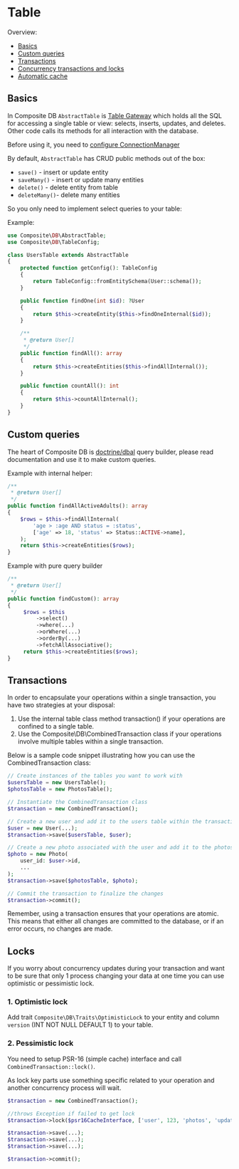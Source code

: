 # Table

Overview:
* [Basics](#basics)
* [Custom queries](#custom-queries)
* [Transactions](#transactions)
* [Concurrency transactions and locks](#locks)
* [Automatic cache](cache.md)

## Basics

In Composite DB `AbstractTable` is [Table Gateway](https://www.martinfowler.com/eaaCatalog/tableDataGateway.html) which
holds all the SQL for accessing a single table or view: selects, inserts, updates, and deletes. Other code calls its 
methods for all interaction with the database.

Before using it, you need to [configure ConnectionManager](configuration.md#configure-connectionmanager)

By default, `AbstractTable` has CRUD public methods out of the box:
* `save()` - insert or update entity
* `saveMany()` - insert or update many entities
* `delete()` - delete entity from table
* `deleteMany()`- delete many entities

So you only need to implement select queries to your table:

Example:

```php
use Composite\DB\AbstractTable;
use Composite\DB\TableConfig;

class UsersTable extends AbstractTable
{
    protected function getConfig(): TableConfig
    {
        return TableConfig::fromEntitySchema(User::schema());
    }

    public function findOne(int $id): ?User
    {
        return $this->createEntity($this->findOneInternal($id));
    }

    /**
     * @return User[]
     */
    public function findAll(): array
    {
        return $this->createEntities($this->findAllInternal());
    }

    public function countAll(): int
    {
        return $this->countAllInternal();
    }
}
```

## Custom queries
The heart of Composite DB is [doctrine/dbal](https://github.com/doctrine/dbal) query builder, please read 
documentation and use it to make custom queries.

Example with internal helper:
```php
/**
 * @return User[]
 */
public function findAllActiveAdults(): array
{
    $rows = $this->findAllInternal(
        'age > :age AND status = :status',
        ['age' => 18, 'status' => Status::ACTIVE->name],
    );
    return $this->createEntities($rows);
}
```

Example with pure query builder
```php
/**
 * @return User[]
 */
public function findCustom(): array
{
     $rows = $this
         ->select()
         ->where(...)
         ->orWhere(...)
         ->orderBy(...)
         ->fetchAllAssociative();
     return $this->createEntities($rows);
}
```

## Transactions
In order to encapsulate your operations within a single transaction, you have two strategies at your disposal:
1. Use the internal table class method transaction() if your operations are confined to a single table.
2. Use the Composite\DB\CombinedTransaction class if your operations involve multiple tables within a single transaction.

Below is a sample code snippet illustrating how you can use the CombinedTransaction class:

   ```php
   // Create instances of the tables you want to work with
   $usersTable = new UsersTable();
   $photosTable = new PhotosTable();
   
   // Instantiate the CombinedTransaction class
   $transaction = new CombinedTransaction();
   
   // Create a new user and add it to the users table within the transaction
   $user = new User(...);
   $transaction->save($usersTable, $user);
   
   // Create a new photo associated with the user and add it to the photos table within the transaction
   $photo = new Photo(
       user_id: $user->id, 
       ...
   );
   $transaction->save($photosTable, $photo);
   
   // Commit the transaction to finalize the changes
   $transaction->commit();
   ```

Remember, using a transaction ensures that your operations are atomic. This means that either all changes are committed to the database, or if an error occurs, no changes are made.
   
## Locks
If you worry about concurrency updates during your transaction and want to be sure that only 1 process changing your 
data at one time you can use optimistic or pessimistic lock.

### 1. Optimistic lock
Add trait `Composite\DB\Traits\OptimisticLock` to your entity and column `version` (INT NOT NULL DEFAULT 1) to 
your table.

### 2. Pessimistic lock
You need to setup PSR-16 (simple cache) interface and call `CombinedTransaction::lock()`.

As lock key parts use something specific related to your operation and another concurrency process will wait. 

   ```php
   $transaction = new CombinedTransaction();
   
   //throws Exception if failed to get lock
   $transaction->lock($psr16CacheInterface, ['user', 123, 'photos', 'update']);
   
   $transaction->save(...);
   $transaction->save(...);
   $transaction->save(...);
   
   $transaction->commit();
   ```